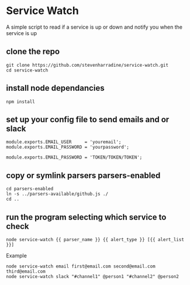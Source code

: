 # Service Watch
A simple script to read if a service is up or down and notify you when the service is up

## clone the repo
```
git clone https://github.com/stevenharradine/service-watch.git
cd service-watch
```

## install node dependancies
```
npm install
```

## set up your config file to send emails and or slack
```
module.exports.EMAIL_USER     = 'youremail';
module.exports.EMAIL_PASSWORD = 'yourpassword';

module.exports.EMAIL_PASSWORD = 'TOKEN/TOKEN/TOKEN';
```

## copy or symlink parsers parsers-enabled
```
cd parsers-enabled
ln -s ../parsers-available/github.js ./
cd ..
```

## run the program selecting which service to check
```
node service-watch {{ parser_name }} {{ alert_type }} [{{ alert_list }}]
```
Example
```
node service-watch email first@email.com second@email.com third@email.com
node service-watch slack "#channel1" @person1 "#channel2" @person2
```
